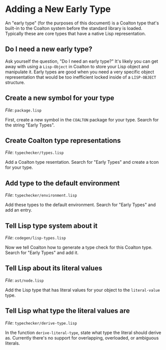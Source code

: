 # Adding a New Early Type

An "early type" (for the purposes of this document) is a Coalton type
that's built-in to the Coalton system before the standard library is
loaded. Typically these are core types that have a native Lisp
representation.

## Do I need a new early type?

Ask yourself the question, "Do I need an early type?" It's likely you
can get away with using a `Lisp-Object` in Coalton to store your Lisp
object and manipulate it. Early types are good when you need a very
specific object representation that would be too inefficient locked
inside of a `LISP-OBJECT` structure.


## Create a new symbol for your type

*File*: `package.lisp`

First, create a new symbol in the `COALTON` package for your
type. Search for the string "Early Types".


## Create Coalton type representations

*File*: `typechecker/types.lisp`

Add a Coalton type resentation. Search for "Early Types" and create a
tcon for your type.


## Add type to the default environment

*File*: `typechecker/environment.lisp`

Add these types to the default environment. Search for "Early Types"
and add an entry.


## Tell Lisp type system about it

*File*: `codegen/lisp-types.lisp`

Now we tell Coalton how to generate a type check for this Coalton
type. Search for "Early Types" and add it.


## Tell Lisp about its literal values

*File*: `ast/node.lisp`

Add the Lisp type that has literal values for your object to the
`literal-value` type.


## Tell Lisp what type the literal values are

*File*: `typechecker/derive-type.lisp`

In the function `derive-literal-type`, state what type the literal
should derive as. Currently there's no support for overlapping,
overloaded, or ambiguous literals.
